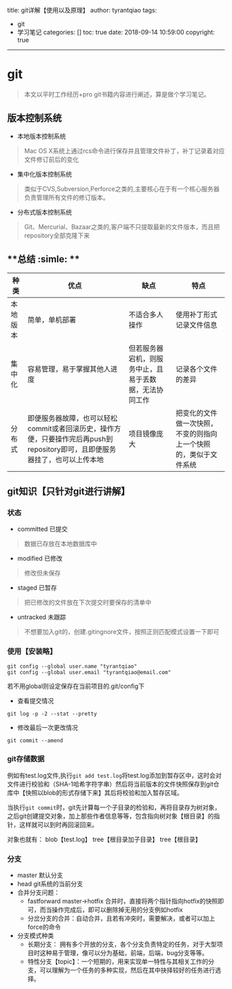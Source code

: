 title: git详解【使用以及原理】
author: tyrantqiao
tags:
  - git
  - 学习笔记
categories: []
toc: true
date: 2018-09-14 10:59:00
copyright: true
---

# git

>本文以平时工作经历+pro git书籍内容进行阐述，算是做个学习笔记。

## 版本控制系统

- 本地版本控制系统
> Mac OS X系统上通过rcs命令进行保存并且管理文件补丁，补丁记录着对应文件修订前后的变化
- 集中化版本控制系统
> 类似于CVS,Subversion,Perforce之类的,主要核心在于有一个核心服务器负责管理所有文件的修订版本。
- 分布式版本控制系统
> Git、Mercurial、Bazaar之类的,客户端不只提取最新的文件版本，而且把repository全部克隆下来

<!-- more -->

## **总结 :simle: **

种类 | 优点 | 缺点 | 特点
----  | ----  | ----- | -----
本地版本 | 简单，单机部署 | 不适合多人操作 | 使用补丁形式记录文件信息
集中化 | 容易管理，易于掌握其他人进度 | 但若服务器宕机，则服务中止，且易于丢数据，无法协同工作 | 记录各个文件的差异
分布式 | 即便服务器故障，也可以轻松commit或者回滚历史，操作方便，只要操作完后再push到repository即可，且即便服务器挂了，也可以上传本地 | 项目镜像庞大 | 把变化的文件做一次快照，不变的则指向上一个快照的，类似于文件系统

## git知识【只针对git进行讲解】

### 状态

- committed 已提交
> 数据已存放在本地数据库中
- modified 已修改
> 修改但未保存
- staged 已暂存
> 把已修改的文件放在下次提交时要保存的清单中
- untracked 未跟踪
> 不想要加入git的，创建.gitingnore文件，按照正则匹配模式设置一下即可

### 使用【安装略】

``` git
git config --global user.name "tyrantqiao"
git config --global user.email "tyrantqiao@email.com"
```

若不用global则设定保存在当前项目的.git/config下

- 查看提交情况

`git log -p -2 --stat --pretty`

- 修改最后一次更改情况

`git commit --amend`

### git存储数据

例如有test.log文件,执行`git add test.log`将test.log添加到暂存区中，这时会对文件进行校验和（SHA-1哈希字符字串）然后将当前版本的文件快照保存到git仓库中【快照以blob的形式存储下来】其后将校验和加入暂存区域。

当执行`git commit`时，git先计算每一个子目录的检验和，再将目录存为树对象，之后git创建提交对象，加上那些作者信息等等，包含指向树对象【根目录】的指针，这样就可以到时再回滚回来。

对象也就有： blob【test.log】 tree【根目录加子目录】 tree【根目录】

### 分支

- master 默认分支
- head git系统的当前分支
- 合并分支问题：
  - fastforward master->hotfix 合并时，直接将两个指针指向hotfix的快照即可，而当操作完成后，即可以删除掉无用的分支例如hotfix
  - 分岔分支的合并：自动合并，且若有冲突时，需要解决，或者可以加上force的命令
- 分支模式种类
  - 长期分支： 拥有多个开放的分支，各个分支负责特定的任务，对于大型项目时这种易于管理，像可以分为基础，前端，后端，bug分支等等。
  - 特性分支【topic】：一个短期的，用来实现单一特性与其相关工作的分支，可以理解为一个任务的多种实现，然后在其中抉择较好的任务进行选择。
